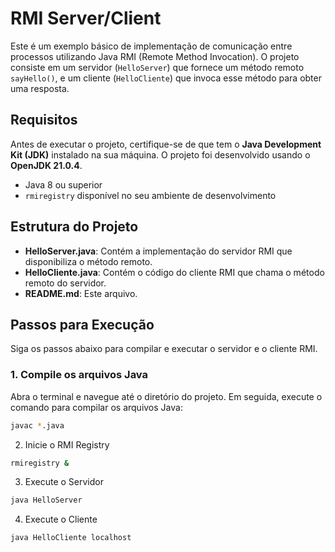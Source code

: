 # RMI Server/Client

Este é um exemplo básico de implementação de comunicação entre processos utilizando Java RMI (Remote Method Invocation). O projeto consiste em um servidor (`HelloServer`) que fornece um método remoto `sayHello()`, e um cliente (`HelloCliente`) que invoca esse método para obter uma resposta.

## Requisitos

Antes de executar o projeto, certifique-se de que tem o **Java Development Kit (JDK)** instalado na sua máquina. O projeto foi desenvolvido usando o **OpenJDK 21.0.4**.

- Java 8 ou superior
- `rmiregistry` disponível no seu ambiente de desenvolvimento

## Estrutura do Projeto

- **HelloServer.java**: Contém a implementação do servidor RMI que disponibiliza o método remoto.
- **HelloCliente.java**: Contém o código do cliente RMI que chama o método remoto do servidor.
- **README.md**: Este arquivo.

## Passos para Execução

Siga os passos abaixo para compilar e executar o servidor e o cliente RMI.

### 1. Compile os arquivos Java

Abra o terminal e navegue até o diretório do projeto. Em seguida, execute o comando para compilar os arquivos Java:

```bash
javac *.java
```
2. Inicie o RMI Registry
```bash
rmiregistry &
```
3. Execute o Servidor
```bash
java HelloServer
```
4. Execute o Cliente
```bash
java HelloCliente localhost
```